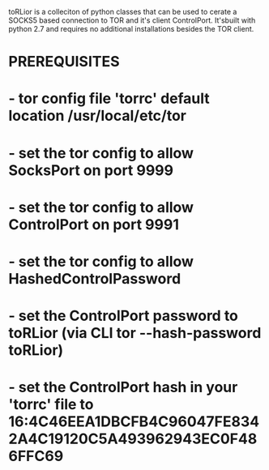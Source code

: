 toRLior is a colleciton of python classes that can be used to cerate a SOCKS5 based connection to TOR and it's client ControlPort.
It'sbuilt with python 2.7 and requires no additional installations besides the TOR client.

# PREREQUISITES
# - tor config file 'torrc' default location /usr/local/etc/tor
# - set the tor config to allow SocksPort on port 9999
# - set the tor config to allow ControlPort on port 9991
# - set the tor config to allow HashedControlPassword
# - set the ControlPort password to toRLior (via CLI tor --hash-password toRLior)
# - set the ControlPort hash in your 'torrc' file to 16:4C46EEA1DBCFB4C96047FE8342A4C19120C5A493962943EC0F486FFC69
